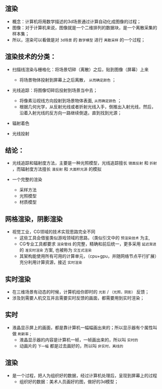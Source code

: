## 渲染

* 概念：计算机将用数学描述的3d场景通过计算自动化成图像的过程；
* 图像：对于计算机来说，图像就是一个二维排列的数据块，是一个离散采集的样本集；
* 所以，渲染可以看做是对 `3d场景` 的 `数学模型` 进行 `离散采样` 的一个过程；

## 渲染技术的分类：

* 扫描线渲染与栅格化：将场景切碎（离散）之后，贴到图像（屏幕）上来
  + 将场景物体投射到屏幕上之后离散， `从而确定颜色` ；

* 光线追踪：将图像切碎后投射到场景当中去；
  + 将像素沿视线方向投射到场景物体表面, `从而确定颜色` ；
  + 根据几何光学，从反射光线或者折射光线入手，倒推出入射光线，然后，沿着入射光线的反方向一路继续倒退，直到找到光源；

* 辐射着色

* 光线投射

## 结论：

* 光线追踪和辐射度方法，主要是一种光照模型，光线追踪擅长 `镜面反射` 和 `折射` ，而辐射度方法擅长 `漫反射` 和 `大面积光源` 的模拟

* 一个完整的渲染
  + 采样方法
  + 光照模型
  + 材质模型

## 网格渲染，阴影渲染

* 视觉工业，CG领域的技术实现思路完全不同
  + 这些工具会借鉴类似游戏领域的思路，（类似引文中的 `预渲染技术` 为主, 
  + CG专业工具都要求 `渲染管线` 的完整，精确和前后统一，更多采用 `延迟渐进` 的 `准实时渲染` 方案, 也被称为 `交互式渲染`
  + 其架构能使用所有可用的计算单元，（cpu+gpu，并随网络节点平行扩展）充分利用计算资源，接近 `实时渲染`

## 实时渲染

* 在三维场景有动态的时候，计算机给你即时的 `光影` / `（光照，阴影）` 反馈；
* 涉及到需要人机交互并且需要实时反馈的画面，都需要用到实时渲染；

## 实时

* 液晶显示屏上的画面，都是靠计算机一幅幅画出来的；所以显示器有个属性叫做 `刷新率` ; 
  + 液晶显示器的内容是计算机一帧，一帧画出来的，所以叫 `实时的`
  + 动画片的 `下一幅` 都是过去画好的，所以叫 `非实时，离线的`

## 渲染
- 是一个过程，把人为组织好的数据，经过计算机处理后，呈现到屏幕上的过程
  + 组织好的数据：美术人员画好的图，做好的3d模型；
